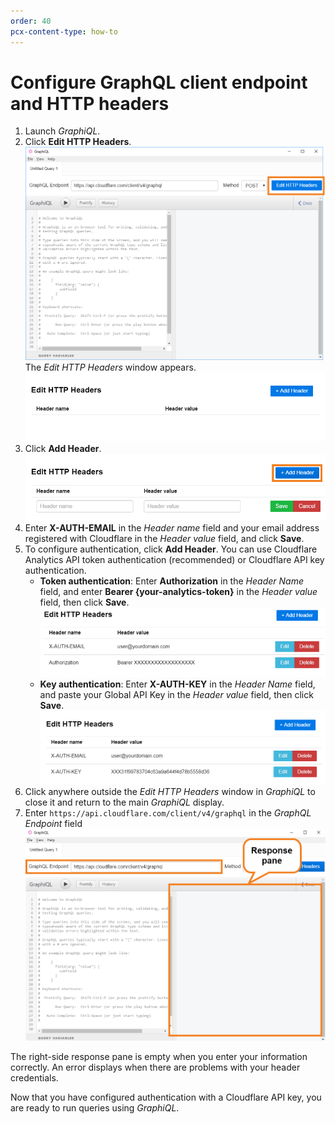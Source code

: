 ```yaml
---
order: 40
pcx-content-type: how-to
---
```


# Configure GraphQL client endpoint and HTTP headers

1.  Launch *GraphiQL*.
2.  Click **Edit HTTP Headers**.
    ![Click Edit HTTP Headers](../../../static/images/GraphiQL-edit-http-headers.png)
    The *Edit HTTP Headers* window appears.
    ![Edit HTTP Headers Window](../../../static/images/GraphiQL-edit-http-headers-window.png)
3.  Click **Add Header**.
    ![Click Add Header](../../../static/images/GraphiQL-add-header.png)
4.  Enter **X-AUTH-EMAIL** in the *Header name* field and your email address registered with Cloudflare in the *Header value* field, and click **Save**.
5.  To configure authentication, click **Add Header**. You can use Cloudflare Analytics API token authentication (recommended) or Cloudflare API key authentication.
    *   **Token authentication**:
        Enter **Authorization** in the *Header Name* field, and enter **Bearer {your-analytics-token}**  in the *Header value* field, then click **Save**.
        ![HTTP Headers](../../../static/images/GraphiQL-edit-http-headers-token.png)
    *   **Key authentication**:
        Enter **X-AUTH-KEY** in the *Header Name* field, and paste your Global API Key in the *Header value* field, then click **Save**.
        ![HTTP Headers](../../../static/images/GraphiQL-edit-http-headers-complete.png)
6.  Click anywhere outside the *Edit HTTP Headers* window in *GraphiQL* to close it and return to the main *GraphiQL* display.
7.  Enter `https://api.cloudflare.com/client/v4/graphql` in the *GraphQL Endpoint* field
    ![Edit GraphQL Endpoint](../../../static/images/GraphiQL-response-pane.png)

<Aside type='note' header='Note'>

The right-side response pane is empty when you enter your information correctly. An error displays when there are problems with your header credentials.

</Aside>

Now that you have configured authentication with a Cloudflare API key, you are ready to run queries using *GraphiQL*.
